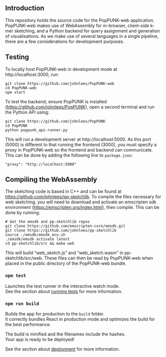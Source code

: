 ## Introduction

This repository holds the source code for the PopPUNK-web application. PopPUNK-web makes use of WebAssembly for in-browser, client-side k-mer sketching, and a Python backend for query assignment and generation of visualisations. As we make use of several languages in a single pipeline, there are a few considerations for development purposes.

## Testing

To locally host PopPUNK-web in development mode at http://localhost:3000, run:
```
git clone https://github.com/johnlees/PopPUNK-web
cd PopPUNK-web
npm start
```
To test the backend, ensure PopPUNK is installed (https://github.com/johnlees/PopPUNK), open a second terminal and run the Python API using:
```
git clone https://github.com/johnlees/PopPUNK
cd PopPUNK
python poppunk_api-runner.py
```
This will run a development server at http://localhost:5000. As this port (5000) is different to that running the frontend (3000), you must specify a proxy in PopPUNK-web so the frontend and backend can communicate. This can be done by adding the following line to ```package.json```:
```
"proxy": "http://localhost:5000"
```

## Compiling the WebAssembly

The sketching code is based in C++ and can be found at https://github.com/johnlees/pp-sketchlib. To compile the files necessary for web sketching, you will need to download and activate an emscripten sdk environment (https://emscripten.org/index.html), then compile. This can be done by running:
```
# Get the emsdk and pp-sketchlib repos
git clone https://github.com/emscripten-core/emsdk.git
git clone https://github.com/johnlees/pp-sketchlib
source ./emsdk/emsdk_env.sh
./emsdk/emsdk activate latest
cd pp-sketchlib/src && make web
```
This will build “web_sketch.js” and “web_sketch.wasm” in pp-sketchlib/src/web. These files can then be read by PopPUNK-web when placed in the public directory of the PopPUNK-web bundle.

### `npm test`

Launches the test runner in the interactive watch mode.<br />
See the section about [running tests](https://facebook.github.io/create-react-app/docs/running-tests) for more information.

### `npm run build`

Builds the app for production to the `build` folder.<br />
It correctly bundles React in production mode and optimizes the build for the best performance.

The build is minified and the filenames include the hashes.<br />
Your app is ready to be deployed!

See the section about [deployment](https://facebook.github.io/create-react-app/docs/deployment) for more information.
